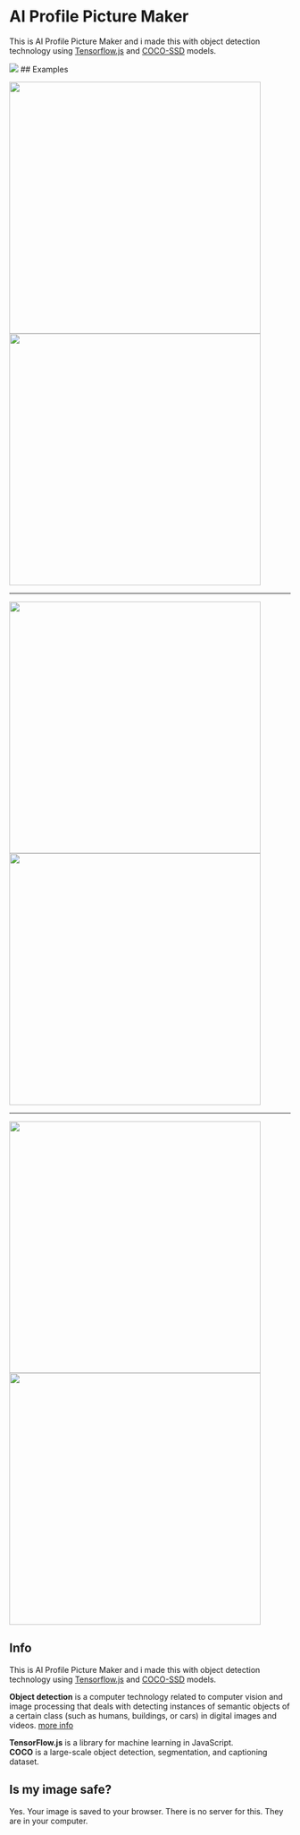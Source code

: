 # AI Profile Picture Maker
<p>This is AI Profile Picture Maker and i made this with object detection technology using <a href="https://www.tensorflow.org/js/" target="_blank" rel="noopener">Tensorflow.js</a> and
                        <a href="https://github.com/tensorflow/tfjs-models/tree/master/coco-ssd" target="_blank" rel="noopener">COCO-SSD</a> models.</p>
                        
<img src="https://raw.githubusercontent.com/mburakerman/ai-profile-picture-maker/master/assets/examples/ss.png" />                        
## Examples
<p>
<img width="450" src="https://raw.githubusercontent.com/mburakerman/ai-profile-picture-maker/master/assets/examples/ataturk.jpeg" />
<img width="450" src="https://raw.githubusercontent.com/mburakerman/ai-profile-picture-maker/master/assets/examples/ataturk-ai.png" />
</p>
 
<hr>

<p>
<img width="450" src="https://raw.githubusercontent.com/mburakerman/ai-profile-picture-maker/master/assets/examples/sigmund-freud.jpg" />
<img width="450" src="https://raw.githubusercontent.com/mburakerman/ai-profile-picture-maker/master/assets/examples/sigmund-freud-ai.png" />
 </p>
 
 <hr>
 
<p>
<img width="450" src="https://raw.githubusercontent.com/mburakerman/ai-profile-picture-maker/master/assets/examples/ayn-rand.png" />
<img width="450" src="https://raw.githubusercontent.com/mburakerman/ai-profile-picture-maker/master/assets/examples/ayn-rand-ai.png" />
 </p>

## Info

<p>This is AI Profile Picture Maker and i made this with object detection technology using <a
    href="https://www.tensorflow.org/js/" target="_blank" rel="noopener">Tensorflow.js</a> and
<a href="https://github.com/tensorflow/tfjs-models/tree/master/coco-ssd" target="_blank"
    rel="noopener">COCO-SSD</a> models.
</p>
<p><strong>Object detection</strong> is a computer technology related to computer vision and image
processing that deals with detecting instances of semantic objects of a certain class (such as humans,
buildings, or cars) in digital images and videos. <a href="https://github.com/tensorflow/models/blob/master/research/object_detection/README.md"
    target="_blank" rel="noopener">more info</a></p>
<p><strong>TensorFlow.js</strong> is a library for machine learning in JavaScript. <br>
<strong>COCO</strong> is a large-scale object detection, segmentation, and captioning dataset.
</p>

## Is my image safe?

<p>Yes. Your image is saved to your browser. There is no server for this. They are in your computer.
</p>
